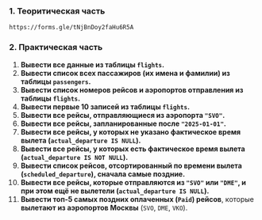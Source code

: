### **1. Теоритическая часть**
    https://forms.gle/tNjBnDoy2faHu6R5A
### **2. Практическая часть**
    
1. **Вывести все данные из таблицы `flights`.**
2. **Вывести список всех пассажиров (их имена и фамилии) из таблицы `passengers`.**
3. **Вывести список номеров рейсов и аэропортов отправления из таблицы `flights`.**
4. **Вывести первые 10 записей из таблицы `flights`.**
5. **Вывести все рейсы, отправляющиеся из аэропорта `"SVO"`.**
6. **Вывести все рейсы, запланированные после `"2025-01-01"`.**
7. **Вывести все рейсы, у которых не указано фактическое время вылета (`actual_departure IS NULL`).**
8. **Вывести все рейсы, у которых есть фактическое время вылета (`actual_departure IS NOT NULL`).**
9. **Вывести список рейсов, отсортированный по времени вылета (`scheduled_departure`), сначала самые поздние.**
10. **Вывести все рейсы, которые отправляются из `"SVO"` или `"DME"`, и при этом ещё не вылетели (`actual_departure IS NULL`).**
11. **Вывести топ-5 самых поздних оплаченных (`Paid`) рейсов**, которые **вылетают из аэропортов Москвы** (`SVO`, `DME`, `VKO`).